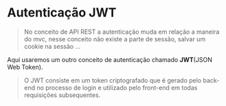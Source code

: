 # Autenticação JWT

> No conceito de API REST a autenticação muda em relação a maneira do mvc, nesse conceito não existe a parte de sessão, salvar um cookie na sessão ...

Aqui usaremos um outro conceito de autenticação chamado **JWT**(JSON Web Token).

> O JWT consiste em um token criptografado que é gerado pelo back-end no processo de login e utilizado pelo front-end em todas requisições subsequentes.
